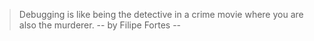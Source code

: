 > Debugging is like being the detective in a crime movie where you are also the murderer.
> -- by Filipe Fortes --
